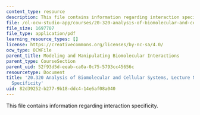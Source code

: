 ```yaml
---
content_type: resource
description: This file contains information regarding interaction specificity.
file: /ol-ocw-studio-app/courses/20-320-analysis-of-biomolecular-and-cellular-systems-fall-2012/82d39252b2779b18ddc414e6af08a040_MIT20_320F12_Tpc_2_Specity.pdf
file_size: 1697707
file_type: application/pdf
learning_resource_types: []
license: https://creativecommons.org/licenses/by-nc-sa/4.0/
ocw_type: OCWFile
parent_title: Modeling and Manipulating Biomolecular Interactions
parent_type: CourseSection
parent_uid: 52f93d5d-eeab-ca0a-0c75-5793cc45656c
resourcetype: Document
title: '20.320 Analysis of Biomolecular and Cellular Systems, Lecture Notes: 2 Interaction
  Specificity'
uid: 82d39252-b277-9b18-ddc4-14e6af08a040
---
```

This file contains information regarding interaction specificity.